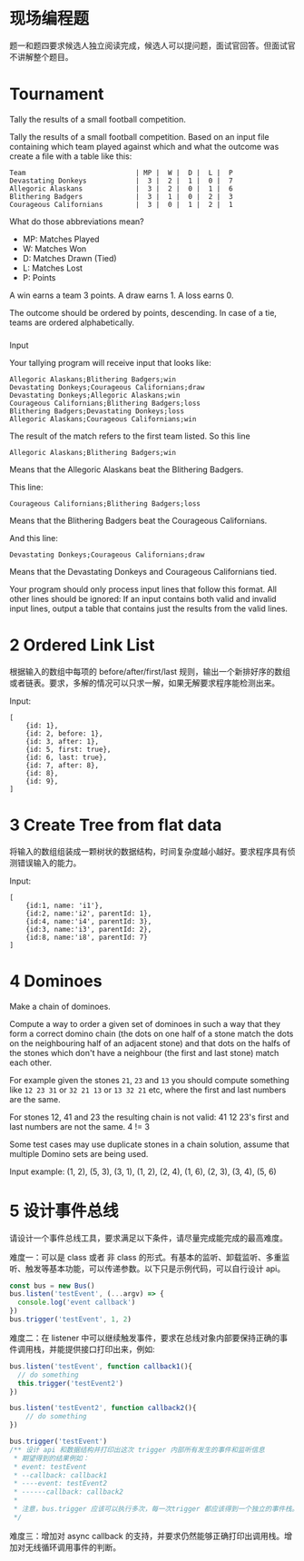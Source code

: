 # 现场编程题

题一和题四要求候选人独立阅读完成，候选人可以提问题，面试官回答。但面试官不讲解整个题目。

# Tournament

Tally the results of a small football competition.

Tally the results of a small football competition. Based on an input file
containing which team played against which and what the outcome was
create a file with a table like this:

```
Team                           | MP |  W |  D |  L |  P
Devastating Donkeys            |  3 |  2 |  1 |  0 |  7
Allegoric Alaskans             |  3 |  2 |  0 |  1 |  6
Blithering Badgers             |  3 |  1 |  0 |  2 |  3
Courageous Californians        |  3 |  0 |  1 |  2 |  1
```

What do those abbreviations mean?

- MP: Matches Played
- W: Matches Won
- D: Matches Drawn (Tied)
- L: Matches Lost
- P: Points

A win earns a team 3 points. A draw earns 1. A loss earns 0.

The outcome should be ordered by points, descending. In case of a tie, teams are ordered alphabetically.

###

Input

Your tallying program will receive input that looks like:

```
Allegoric Alaskans;Blithering Badgers;win
Devastating Donkeys;Courageous Californians;draw
Devastating Donkeys;Allegoric Alaskans;win
Courageous Californians;Blithering Badgers;loss
Blithering Badgers;Devastating Donkeys;loss
Allegoric Alaskans;Courageous Californians;win
```

The result of the match refers to the first team listed. So this line

```
Allegoric Alaskans;Blithering Badgers;win
```

Means that the Allegoric Alaskans beat the Blithering Badgers.

This line:

```
Courageous Californians;Blithering Badgers;loss
```

Means that the Blithering Badgers beat the Courageous Californians.

And this line:

```
Devastating Donkeys;Courageous Californians;draw
```

Means that the Devastating Donkeys and Courageous Californians tied.

Your program should only process input lines that follow this format.
All other lines should be ignored:
If an input contains both valid and invalid input lines,
output a table that contains just the results from the valid lines.

# 2 Ordered Link List

根据输入的数组中每项的 before/after/first/last 规则，输出一个新排好序的数组或者链表。要求，多解的情况可以只求一解，如果无解要求程序能检测出来。

Input:

```
[
    {id: 1},
    {id: 2, before: 1},
    {id: 3, after: 1},
    {id: 5, first: true},
    {id: 6, last: true},
    {id: 7, after: 8},
    {id: 8},
    {id: 9},
]
```

# 3 Create Tree from flat data

将输入的数组组装成一颗树状的数据结构，时间复杂度越小越好。要求程序具有侦测错误输入的能力。

Input:

```
[
    {id:1, name: 'i1'},
    {id:2, name:'i2', parentId: 1},
    {id:4, name:'i4', parentId: 3},
    {id:3, name:'i3', parentId: 2},
    {id:8, name:'i8', parentId: 7}
]
```

# 4 Dominoes

Make a chain of dominoes.

Compute a way to order a given set of dominoes in such a way that they form a
correct domino chain (the dots on one half of a stone match the dots on the
neighbouring half of an adjacent stone) and that dots on the halfs of the stones
which don't have a neighbour (the first and last stone) match each other.

For example given the stones `21`, `23` and `13` you should compute something
like `12 23 31` or `32 21 13` or `13 32 21` etc, where the first and last numbers are the same.

For stones 12, 41 and 23 the resulting chain is not valid: 41 12 23's first and last numbers are not the same. 4 != 3

Some test cases may use duplicate stones in a chain solution, assume that multiple Domino sets are being used.

Input example:
(1, 2), (5, 3), (3, 1), (1, 2), (2, 4), (1, 6), (2, 3), (3, 4), (5, 6)

# 5 设计事件总线

请设计一个事件总线工具，要求满足以下条件，请尽量完成能完成的最高难度。

难度一：可以是 class 或者 非 class 的形式。有基本的监听、卸载监听、多重监听、触发等基本功能，可以传递参数。以下只是示例代码，可以自行设计 api。

```javascript
const bus = new Bus()
bus.listen('testEvent', (...argv) => { 
  console.log('event callback')
})
bus.trigger('testEvent', 1, 2)
```

难度二：在 listener 中可以继续触发事件，要求在总线对象内部要保持正确的事件调用栈，并能提供接口打印出来，例如:
```javascript
bus.listen('testEvent', function callback1(){
  // do something
  this.trigger('testEvent2')
})

bus.listen('testEvent2', function callback2(){
    // do something
})

bus.trigger('testEvent')
/** 设计 api 和数据结构并打印出这次 trigger 内部所有发生的事件和监听信息
 * 期望得到的结果例如：
 * event: testEvent
 * --callback: callback1
 * ----event: testEvent2
 * ------callback: callback2
 * 
 * 注意，bus.trigger 应该可以执行多次，每一次trigger 都应该得到一个独立的事件栈。
 */
```

难度三：增加对 async callback 的支持，并要求仍然能够正确打印出调用栈。增加对无线循环调用事件的判断。
